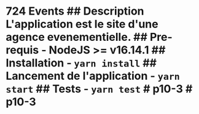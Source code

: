 # 724 Events ## Description L'application est le site d'une agence evenementielle. ## Pre-requis - NodeJS >= v16.14.1 ## Installation - `yarn install` ## Lancement de l'application - `yarn start` ## Tests - `yarn test` # p10-3 # p10-3